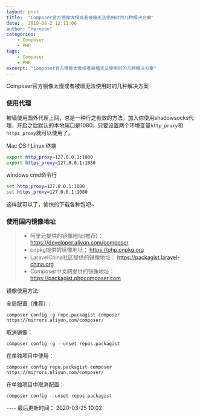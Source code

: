 ```yaml
---
layout: post
title:  "Composer官方镜像太慢或者被墙无法使用时的几种解决方案"
date:   2018-08-2 12:11:06
author: "Heropoo"
categories: 
    - Composer
    - PHP
tags:
    - Composer
    - PHP
excerpt: "Composer官方镜像太慢或者被墙无法使用时的几种解决方案"
---
```

Composer官方镜像太慢或者被墙无法使用时的几种解决方案

### 使用代理
被墙使用国外代理上网，总是一种行之有效的方法。加入你使用shadowsocks代理，开启之后默认的本地端口是1080。只要设置两个环境变量`http_proxy`和`https_proxy`就可以使用了。

Mac OS / Linux 终端
```bash
export http_proxy=127.0.0.1:1080
export https_proxy=127.0.0.1:1080
```
windows cmd命令行
```cmd
set http_proxy=127.0.0.1:1080
set https_proxy=127.0.0.1:1080
```

这样就可以了，愉快的下载各种包吧~

### 使用国内镜像地址
> * 阿里云提供的镜像地址(推荐)：https://developer.aliyun.com/composer
> * cnpkg提供的镜像地址： https://php.cnpkg.org
> * LaravelChina社区提供的镜像地址： https://packagist.laravel-china.org
> * Composer中文网提供的镜像地址： https://packagist.phpcomposer.com

镜像使用方法:

全局配置（推荐）:
```
composer config -g repo.packagist composer https://mirrors.aliyun.com/composer/
```

取消镜像：
```
composer config -g --unset repos.packagist
```

在单独项目中使用：
```
composer config repo.packagist composer https://mirrors.aliyun.com/composer/
```

在单独项目中取消配置：
```
composer config --unset repos.packagist
```

---- 最后更新时间： 2020-03-25 10:02

